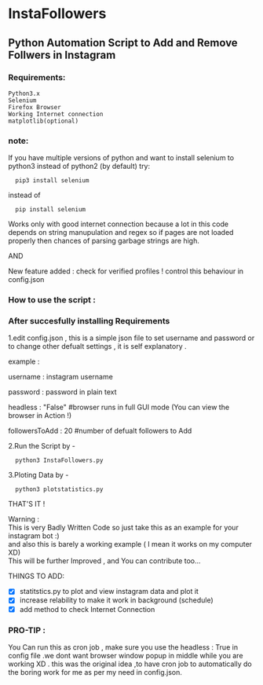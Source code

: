 # InstaFollowers

## Python Automation Script to Add and Remove Follwers in Instagram

### Requirements:
```
Python3.x
Selenium
Firefox Browser
Working Internet connection
matplotlib(optional)
```
### note:
If you have multiple versions of python and want to install selenium to python3 instead of python2 (by default)
try:
```
  pip3 install selenium
```

instead of
```
  pip install selenium
```

Works only with good internet connection because a lot in this code depends on string manupulation
and regex so if pages are not loaded properly then chances of parsing garbage strings are high.

AND

New feature added : check for verified profiles ! control this behaviour in config.json

### How to use the script :

### After succesfully installing Requirements

1.edit config.json , this is a simple json file to set username and password or to change other defualt settings , it is self explanatory .

example :

username : instagram username

password : password in plain text

headless : "False"  #browser runs in full GUI mode (You can view the browser in Action !)  

followersToAdd : 20  #number of defualt followers to Add  

2.Run the Script by -  
```
  python3 InstaFollowers.py  
```  
3.Ploting Data by -
```
  python3 plotstatistics.py
```
THAT'S IT !  

Warning :  
  This is very Badly Written Code so just take this as an example for your instagram bot :)  
  and also this is barely a working example ( I mean it works on my computer XD)  
  This will be further Improved , and You can contribute too...

THINGS TO ADD:  
- [x] statitstics.py to plot and view instagram data and plot it
- [x] increase relability to make it work in background (schedule)  
- [x] add method to check Internet Connection

### PRO-TIP :

You Can run this as cron job , make sure you use the headless : True in config file .we dont want   browser window popup in middle while you are working XD . this was the original idea ,to have cron  job to automatically do the boring work for me as per my need in config.json.
